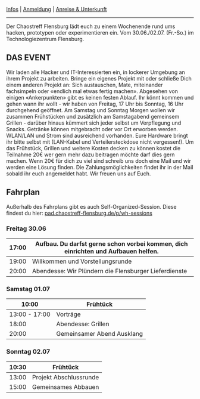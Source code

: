 [Infos](/#das-event) | [Anmeldung](/registration) | [Anreise & Unterkunft](/anreise-unterkunft)

---

Der Chaostreff Flensburg lädt euch zu einem Wochenende rund ums hacken, prototypen oder experimentieren ein. Vom 30.06./02.07. (Fr.-So.) im Technologiezentrum Flensburg.


## DAS EVENT
Wir laden alle Hacker und IT-Interessierten ein, in lockerer Umgebung an ihrem Projekt zu arbeiten. Bringe ein eigenes Projekt mit oder schließe Dich einem anderen Projekt an: Sich austauschen, Mate, miteinander fachsimpeln oder «endlich mal etwas fertig machen».
Abgesehen von einigen «Ankerpunkten» gibt es keinen festen Ablauf. Ihr könnt kommen und gehen wann ihr wollt - wir haben von Freitag, 17 Uhr bis Sonntag, 16 Uhr durchgehend geöffnet. 
Am Samstag und Sonntag Morgen wollen wir zusammen Frühstücken und zusätzlich am Samstagabend gemeinsem Grillen - darüber hinaus kümmert sich jeder selbst um Verpflegung und Snacks. Getränke können mitgebracht oder vor Ort erworben werden. WLAN/LAN und Strom sind ausreichend vorhanden. Eure Hardware bringt ihr bitte selbst mit (LAN-Kabel und Verteilersteckdose nicht vergessen!).
Um das Frühstück, Grillen und weitere Kosten decken zu können kostet die Teilnahme 20€ wer gern mehr dazu beitragen möchte darf dies gern machen. 
Wenn 20€ für dich zu viel sind schreib uns doch eine Mail und wir werden eine Lösung finden.
Die Zahlungsmöglichkeiten findet ihr in der Mail sobald ihr euch angemeldet habt.
Wir freuen uns auf Euch.

## Fahrplan
Außerhalb des Fahrplans gibt es auch Self-Organized-Session. Diese findest du hier: [pad.chaostreff-flensburg.de/p/wh-sessions](https://pad.chaostreff-flensburg.de/p/wh-sessions)

### Freitag 30.06

| 17:00 | Aufbau. Du darfst gerne schon vorbei kommen, dich einrichten und Aufbauen helfen. |
| -- | -- |
| 19:00 | Willkommen und Vorstellungsrunde |
| 20:00 | Abendesse: Wir Plündern die Flensburger Lieferdienste |


### Samstag 01.07

| 10:00 | Frühtück |
| -- | -- |
| 13:00 - 17:00 | Vorträge |
| 18:00 | Abendesse: Grillen |
| 20:00 | Gemeinsamer Abend Ausklang |


### Sonntag 02.07

| 10:30 | Frühtück |
| -- | -- |
| 13:00 | Projekt Abschlussrunde |
| 15:00 | Gemeinsames Abbauen |

